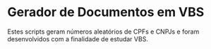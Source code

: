 # Gerador de Documentos em VBS

Estes scripts geram números aleatórios de CPFs e CNPJs e foram desenvolvidos com a finalidade de estudar VBS.
